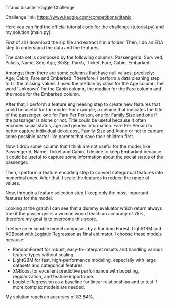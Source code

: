 Titanic disaster kaggle Challenge

Challenge link: https://www.kaggle.com/competitions/titanic

Here you can find the official tutorial code for the challenge (tutorial.py) and my solution (main.py).

First of all I download the zip file and extract it in a folder.
Then, I do an EDA step to understand the data and the features.

The data set is composed by the following columns: PassengerId, Survived, Pclass, Name, Sex, Age, SibSp, Parch, Ticket, Fare, Cabin, Embarked.

Amongst them there are some columns that have null values, precisely: Age, Cabin, Fare and Embarked. 
Therefore, I perform a data cleaning step to fill the missing values.
I used the median by class for the Age column, the word 'Unknown' for the Cabin column, the median for the Fare column and the mode for the Embarked column.

After that, I perform a feature engineering step to create new features that could be useful for the model.
For example, a column that indicates the title of the passenger, one for Fare Per Person, one for Family Size and one if the passanger is alone or not.
Title could be useful because it often encodes social status, age and gender information.
Fare Per Person to better capture individual ticket cost.
Family Size and Alone or not to capture some possible patter like parents that save their children first.

Now, I drop some column that I think are not useful for the model, like PassengerId, Name, Ticket and Cabin.
I decide to keep Embarked because it could be useful to capture some information about the social status of the passenger.

Then, I perform a feature encoding step to convert categorical features into numerical ones. 
After that, I scale the features to reduce the range of values.

Now, through a feature selection step I keep only the most important features for the model.

Looking at the graph I can see that a dummy evaluator which return always true if the passenger is a woman would reach an accuracy of 75%, therefore my goal is to overcome this score.

I define an ensemble model composed by a Random Forest, LightGBM and XGBoost with Logistic Regression as final estimator.
I choose these models because:
- RandomForest for robust, easy-to-interpret results and handling various feature types without scaling.
- LightGBM for fast, high-performance modeling, especially with large datasets and categorical features.
- XGBoost for excellent predictive performance with boosting, regularization, and feature importance.
- Logistic Regression as a baseline for linear relationships and to test if more complex models are needed.

My solution reach an accuracy of 83.84%.



